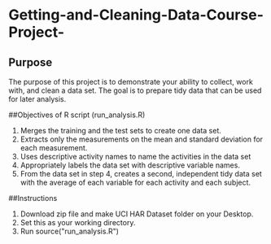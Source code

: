 # Getting-and-Cleaning-Data-Course-Project-

## Purpose 
The purpose of this project is to demonstrate your ability to collect, work with, and clean a data set. The goal is to prepare tidy data that can be used for later analysis. 

##Objectives of R script (run_analysis.R)
1. Merges the training and the test sets to create one data set.
2. Extracts only the measurements on the mean and standard deviation for each measurement.
3. Uses descriptive activity names to name the activities in the data set
4. Appropriately labels the data set with descriptive variable names.
5. From the data set in step 4, creates a second, independent tidy data set with the average of each variable for each activity and each subject.

##Instructions
1. Download zip file and make UCI HAR Dataset folder on your Desktop. 
2. Set this as your working directory. 
3. Run source("run_analysis.R")
